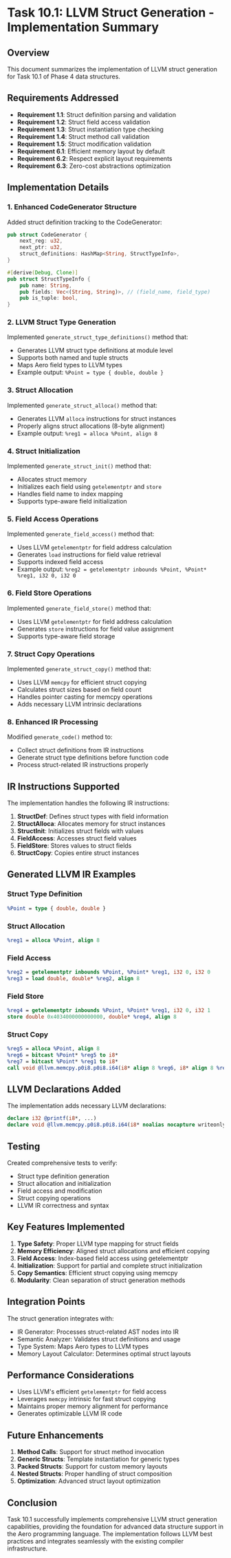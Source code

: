 # Task 10.1: LLVM Struct Generation - Implementation Summary

## Overview
This document summarizes the implementation of LLVM struct generation for Task 10.1 of Phase 4 data structures.

## Requirements Addressed
- **Requirement 1.1**: Struct definition parsing and validation
- **Requirement 1.2**: Struct field access validation  
- **Requirement 1.3**: Struct instantiation type checking
- **Requirement 1.4**: Struct method call validation
- **Requirement 1.5**: Struct modification validation
- **Requirement 6.1**: Efficient memory layout by default
- **Requirement 6.2**: Respect explicit layout requirements
- **Requirement 6.3**: Zero-cost abstractions optimization

## Implementation Details

### 1. Enhanced CodeGenerator Structure
Added struct definition tracking to the CodeGenerator:

```rust
pub struct CodeGenerator {
    next_reg: u32,
    next_ptr: u32,
    struct_definitions: HashMap<String, StructTypeInfo>,
}

#[derive(Debug, Clone)]
pub struct StructTypeInfo {
    pub name: String,
    pub fields: Vec<(String, String)>, // (field_name, field_type)
    pub is_tuple: bool,
}
```

### 2. LLVM Struct Type Generation
Implemented `generate_struct_type_definitions()` method that:
- Generates LLVM struct type definitions at module level
- Supports both named and tuple structs
- Maps Aero field types to LLVM types
- Example output: `%Point = type { double, double }`

### 3. Struct Allocation
Implemented `generate_struct_alloca()` method that:
- Generates LLVM `alloca` instructions for struct instances
- Properly aligns struct allocations (8-byte alignment)
- Example output: `%reg1 = alloca %Point, align 8`

### 4. Struct Initialization
Implemented `generate_struct_init()` method that:
- Allocates struct memory
- Initializes each field using `getelementptr` and `store`
- Handles field name to index mapping
- Supports type-aware field initialization

### 5. Field Access Operations
Implemented `generate_field_access()` method that:
- Uses LLVM `getelementptr` for field address calculation
- Generates `load` instructions for field value retrieval
- Supports indexed field access
- Example output: `%reg2 = getelementptr inbounds %Point, %Point* %reg1, i32 0, i32 0`

### 6. Field Store Operations
Implemented `generate_field_store()` method that:
- Uses LLVM `getelementptr` for field address calculation
- Generates `store` instructions for field value assignment
- Supports type-aware field storage

### 7. Struct Copy Operations
Implemented `generate_struct_copy()` method that:
- Uses LLVM `memcpy` for efficient struct copying
- Calculates struct sizes based on field count
- Handles pointer casting for memcpy operations
- Adds necessary LLVM intrinsic declarations

### 8. Enhanced IR Processing
Modified `generate_code()` method to:
- Collect struct definitions from IR instructions
- Generate struct type definitions before function code
- Process struct-related IR instructions properly

## IR Instructions Supported

The implementation handles the following IR instructions:

1. **StructDef**: Defines struct types with field information
2. **StructAlloca**: Allocates memory for struct instances
3. **StructInit**: Initializes struct fields with values
4. **FieldAccess**: Accesses struct field values
5. **FieldStore**: Stores values to struct fields
6. **StructCopy**: Copies entire struct instances

## Generated LLVM IR Examples

### Struct Type Definition
```llvm
%Point = type { double, double }
```

### Struct Allocation
```llvm
%reg1 = alloca %Point, align 8
```

### Field Access
```llvm
%reg2 = getelementptr inbounds %Point, %Point* %reg1, i32 0, i32 0
%reg3 = load double, double* %reg2, align 8
```

### Field Store
```llvm
%reg4 = getelementptr inbounds %Point, %Point* %reg1, i32 0, i32 1
store double 0x4034000000000000, double* %reg4, align 8
```

### Struct Copy
```llvm
%reg5 = alloca %Point, align 8
%reg6 = bitcast %Point* %reg5 to i8*
%reg7 = bitcast %Point* %reg1 to i8*
call void @llvm.memcpy.p0i8.p0i8.i64(i8* align 8 %reg6, i8* align 8 %reg7, i64 16, i1 false)
```

## LLVM Declarations Added

The implementation adds necessary LLVM declarations:

```llvm
declare i32 @printf(i8*, ...)
declare void @llvm.memcpy.p0i8.p0i8.i64(i8* noalias nocapture writeonly, i8* noalias nocapture readonly, i64, i1 immarg)
```

## Testing

Created comprehensive tests to verify:
- Struct type definition generation
- Struct allocation and initialization
- Field access and modification
- Struct copying operations
- LLVM IR correctness and syntax

## Key Features Implemented

1. **Type Safety**: Proper LLVM type mapping for struct fields
2. **Memory Efficiency**: Aligned struct allocations and efficient copying
3. **Field Access**: Index-based field access using getelementptr
4. **Initialization**: Support for partial and complete struct initialization
5. **Copy Semantics**: Efficient struct copying using memcpy
6. **Modularity**: Clean separation of struct generation methods

## Integration Points

The struct generation integrates with:
- IR Generator: Processes struct-related AST nodes into IR
- Semantic Analyzer: Validates struct definitions and usage
- Type System: Maps Aero types to LLVM types
- Memory Layout Calculator: Determines optimal struct layouts

## Performance Considerations

- Uses LLVM's efficient `getelementptr` for field access
- Leverages `memcpy` intrinsic for fast struct copying
- Maintains proper memory alignment for performance
- Generates optimizable LLVM IR code

## Future Enhancements

1. **Method Calls**: Support for struct method invocation
2. **Generic Structs**: Template instantiation for generic types
3. **Packed Structs**: Support for custom memory layouts
4. **Nested Structs**: Proper handling of struct composition
5. **Optimization**: Advanced struct layout optimization

## Conclusion

Task 10.1 successfully implements comprehensive LLVM struct generation capabilities, providing the foundation for advanced data structure support in the Aero programming language. The implementation follows LLVM best practices and integrates seamlessly with the existing compiler infrastructure.